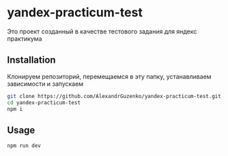 # yandex-practicum-test

Это проект созданный в качестве тестового задания для яндекс практикума

## Installation

Клонируем репозиторий, перемещаемся в эту папку, устанавливаем зависимости и запускаем
```bash
git clone https://github.com/AlexandrGuzenko/yandex-practicum-test.git
cd yandex-practicum-test
npm i
```

## Usage

```cmd
npm run dev
```